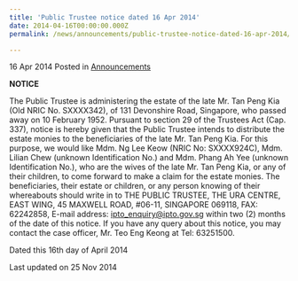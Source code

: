 ```yaml
---
title: 'Public Trustee notice dated 16 Apr 2014'
date: 2014-04-16T00:00:00.000Z
permalink: /news/announcements/public-trustee-notice-dated-16-apr-2014/

---
```




16 Apr 2014 Posted in [Announcements](/news/announcements/) 

**NOTICE**
 
The Public Trustee is administering the estate of the late Mr. Tan Peng Kia (Old NRIC No. SXXXX342), of 131 Devonshire Road, Singapore, who passed away on 10 February 1952. Pursuant to section 29 of the Trustees Act (Cap. 337), notice is hereby given that the Public Trustee intends to distribute the estate monies to the beneficiaries of the late Mr. Tan Peng Kia. For this purpose, we would like Mdm. Ng Lee Keow (NRIC No: SXXXX924C), Mdm. Lilian Chew (unknown Identification No.) and Mdm. Phang Ah Yee (unknown Identification No.), who are the wives of the late Mr. Tan Peng Kia, or any of their children, to come forward to make a claim for the estate monies. The beneficiaries, their estate or children, or any person knowing of their whereabouts should write in to THE PUBLIC TRUSTEE, THE URA CENTRE, EAST WING, 45 MAXWELL ROAD, #06-11, SINGAPORE 069118, FAX: 62242858, E-mail address: <ipto_enquiry@ipto.gov.sg> within two (2) months of the date of this notice. If you have any query about this notice, you may contact the case officer, Mr. Teo Eng Keong at Tel: 63251500.
 
Dated this 16th day of April 2014







<p class="right-side-updated">Last updated on 25 Nov 2014</p> 
